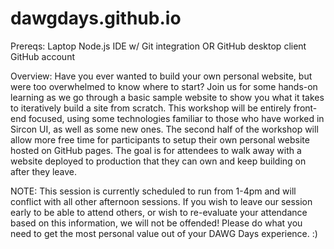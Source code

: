 # dawgdays.github.io

Prereqs:
Laptop
Node.js
IDE w/ Git integration OR GitHub desktop client
GitHub account

Overview:
Have you ever wanted to build your own personal website, but were too overwhelmed to know where to start? Join us for some hands-on learning as we go through a basic sample website to show you what it takes to iteratively build a site from scratch. This workshop will be entirely front-end focused, using some technologies familiar to those who have worked in Sircon UI, as well as some new ones. The second half of the workshop will allow more free time for participants to setup their own personal website hosted on GitHub pages. The goal is for attendees to walk away with a website deployed to production that they can own and keep building on after they leave.

NOTE:
This session is currently scheduled to run from 1-4pm and will conflict with all other afternoon sessions. If you wish to leave our session early to be able to attend others, or wish to re-evaluate your attendance based on this information, we will not be offended! Please do what you need to get the most personal value out of your DAWG Days experience. :)

